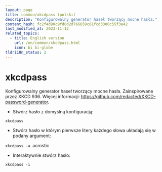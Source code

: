 ```yaml
---
layout: page
title: common/xkcdpass (polski)
description: "Konfigurowalny generator haseł tworzący mocne hasła."
content_hash: fc2f4d90c9fd0d2d766659c61fcd3300c55f3e42
last_modified_at: 2023-11-12
related_topics:
  - title: English version
    url: /en/common/xkcdpass.html
    icon: bi bi-globe
tldri18n_status: 2
---
```

# xkcdpass

Konfigurowalny generator haseł tworzący mocne hasła.
Zainspirowane przez XKCD 936.
Więcej informacji: <https://github.com/redacted/XKCD-password-generator>.

- Stwórz hasło z domyślną konfiguracją:

`xkcdpass`

- Stwórz hasło w którym pierwsze litery każdego słowa układają się w podany argument:

`xkcdpass -a `<span class="tldr-var badge badge-pill bg-dark-lm bg-white-dm text-white-lm text-dark-dm font-weight-bold">acrostic</span>

- Interaktywnie stwórz hasło:

`xkcdpass -i`
